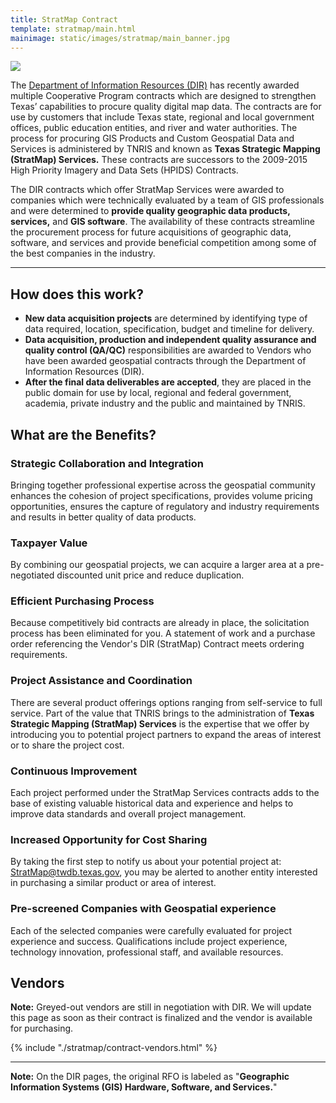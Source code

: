 ```yaml
---
title: StratMap Contract
template: stratmap/main.html
mainimage: static/images/stratmap/main_banner.jpg
---
```

<section class="container">
<div class="row">

<div class="col-sm-12">
<a href="http://dir.texas.gov/"><img class="pull-right" src="{{m.link('static/images/logos/dir_logo_med.jpg')}}"></a>
<p class="lead">The <a href="http://dir.texas.gov/">Department of Information Resources (DIR)</a> has recently awarded multiple Cooperative Program contracts which are designed to strengthen Texas’ capabilities to procure quality digital map data. The contracts are for use by customers that include Texas state, regional and local government offices, public education entities, and river and water authorities. The process for procuring GIS Products and Custom Geospatial Data and Services is administered by TNRIS and known as <strong>Texas Strategic Mapping (StratMap) Services.</strong> These contracts are successors to the 2009-2015 High Priority Imagery and Data Sets (HPIDS) Contracts.</p>
 
<p class="lead">The DIR contracts which offer StratMap Services were awarded to companies which were technically evaluated by a team of GIS professionals and were determined to <strong>provide quality geographic data products, services,</strong> and <strong>GIS software</strong>. The availability of these contracts streamline the procurement process for future acquisitions of geographic data, software, and services and provide beneficial competition among some of the best companies in the industry. 
</p></div>

</div>
<hr>
<div class="row">
<div class="col-sm-5">
<h2>How does this work?</h2>

<p><ul class="stratmap-work">
<li><strong>New data acquisition projects</strong> are determined by identifying type of data required, location, specification, budget and timeline for delivery.</li> 
<li><strong>Data acquisition, production and independent quality assurance and quality control (QA/QC)</strong> responsibilities are awarded to Vendors who have been awarded geospatial contracts through the Department of Information Resources (DIR).</li>
<li><strong>After the final data deliverables are accepted</strong>, they are placed in the public domain for use by local, regional and federal government, academia, private industry and the public and maintained by TNRIS.</li>
</ul></p>

<h2>What are the Benefits?</h2>

<h3>Strategic Collaboration and Integration</h3>
<p>Bringing together professional expertise across the geospatial community enhances the cohesion of project specifications, provides volume pricing opportunities, ensures the capture of regulatory and industry requirements and results in better quality of data products.</p>

<h3>Taxpayer Value</h3>
<p>By combining our geospatial projects, we can acquire a larger area at a pre-negotiated discounted unit price and reduce duplication.</p>

<h3>Efficient Purchasing Process</h3>
<p>Because competitively bid contracts are already in place, the solicitation process has been eliminated for you. A statement of work and a purchase order referencing the Vendor's DIR (StratMap) Contract meets ordering requirements.</p>

<h3>Project Assistance and Coordination</h3>
<p>There are several product offerings options ranging from self-service to full service. Part of the value that TNRIS brings to the administration of <strong>Texas Strategic Mapping (StratMap) Services</strong> is the expertise that we offer by introducing you to potential project partners to expand the areas of interest or to share the project cost.</p>

<h3>Continuous Improvement</h3>
<p>Each project performed under the StratMap Services contracts adds to the base of existing valuable historical data and experience and helps to improve data standards and overall project management.</p>

<h3>Increased Opportunity for Cost Sharing</h3>

<p>By taking the first step to notify us about your potential project at: <a href="mailto:StratMap@twdb.texas.gov">StratMap@twdb.texas.gov</a>, you may be alerted to another entity interested in purchasing a similar product or area of interest.</p>

<h3>Pre-screened Companies with Geospatial experience</h3>
<p>Each of the selected companies were carefully evaluated for project experience and success. Qualifications include project experience, technology innovation, professional staff, and available resources.</p>
</div>

<div class="col-sm-7">
<h2>Vendors</h2>
<div class="alert alert-info">
<strong>Note:</strong> Greyed-out vendors are still in negotiation with DIR. We will update this page as soon as their contract is finalized and the vendor is available for purchasing.
</div>

{% include "./stratmap/contract-vendors.html" %}

<hr class="clearfix">
<p>
<strong>Note:</strong> On the DIR pages, the original RFO is labeled as "​<strong>Geographic Information Systems (GIS) Hardware, Software, and Services.</strong>"</p>

</div>

</div>
</section>

